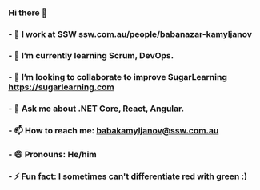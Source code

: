 ### Hi there 👋
### - 🔭 I work at SSW ssw.com.au/people/babanazar-kamyljanov
### - 🌱 I’m currently learning Scrum, DevOps.
### - 👯 I’m looking to collaborate to improve SugarLearning https://sugarlearning.com
### - 💬 Ask me about .NET Core, React, Angular.
### - 📫 How to reach me: babakamyljanov@ssw.com.au
### - 😄 Pronouns: He/him
### - ⚡ Fun fact: I sometimes can't differentiate red with green :)
<!--
**babakamyljanovssw/babakamyljanovssw** is a ✨ _special_ ✨ repository because its `README.md` (this file) appears on your GitHub profile.

Here are some ideas to get you started:

- 🔭 I work at SSW ssw.com.au/people/babanazar-kamyljanov
- 🌱 I’m currently learning Scum, DevOps.
- 👯 I’m looking to collaborate on ...
- 🤔 I’m looking for help with ...
- 💬 Ask me about .NET Core, React, Angular.
- 📫 How to reach me: babakamyljanov@ssw.com.au
- 😄 Pronouns: He/him
- ⚡ Fun fact: I sometimes can't differentiate red with green :)
-->
